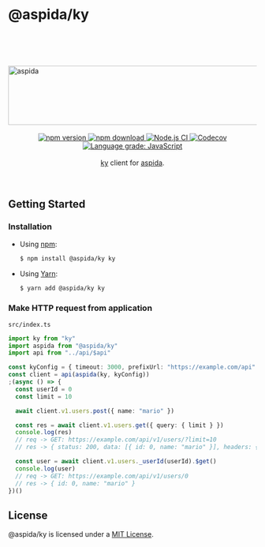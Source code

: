 # @aspida/ky
<br />
<br />
<br />
<br />
<img src="https://aspida.github.io/aspida/logos/svg/black.svg" alt="aspida" title="aspida" width="1000" height="120" />
<br />
<br />
<div align="center">
  <a href="https://www.npmjs.com/package/@aspida/ky">
    <img src="https://img.shields.io/npm/v/@aspida/ky" alt="npm version" />
  </a>
  <a href="https://www.npmjs.com/package/@aspida/ky">
    <img src="https://img.shields.io/npm/dm/@aspida/ky" alt="npm download" />
  </a>
  <a href="https://github.com/aspida/aspida/actions?query=workflow%3A%22Node.js+CI%22">
    <img src="https://github.com/aspida/aspida/workflows/Node.js%20CI/badge.svg?branch=master" alt="Node.js CI" />
  </a>
  <a href="https://codecov.io/gh/aspida/aspida">
    <img src="https://img.shields.io/codecov/c/github/aspida/aspida.svg" alt="Codecov" />
  </a>
  <a href="https://lgtm.com/projects/g/aspida/aspida/context:javascript">
    <img src="https://img.shields.io/lgtm/grade/javascript/g/aspida/aspida.svg" alt="Language grade: JavaScript" />
  </a>
</div>
<br />
<div align="center"><a href="https://github.com/sindresorhus/ky/">ky</a> client for <a href="https://github.com/aspida/aspida/">aspida</a>.</div>
<br />
<br />

## Getting Started

### Installation

- Using [npm](https://www.npmjs.com/):

  ```sh
  $ npm install @aspida/ky ky
  ```

- Using [Yarn](https://yarnpkg.com/):

  ```sh
  $ yarn add @aspida/ky ky
  ```

### Make HTTP request from application

`src/index.ts`

```typescript
import ky from "ky"
import aspida from "@aspida/ky"
import api from "../api/$api"

const kyConfig = { timeout: 3000, prefixUrl: "https://example.com/api" }
const client = api(aspida(ky, kyConfig))
;(async () => {
  const userId = 0
  const limit = 10

  await client.v1.users.post({ name: "mario" })

  const res = await client.v1.users.get({ query: { limit } })
  console.log(res)
  // req -> GET: https://example.com/api/v1/users/?limit=10
  // res -> { status: 200, data: [{ id: 0, name: "mario" }], headers: {...} }

  const user = await client.v1.users._userId(userId).$get()
  console.log(user)
  // req -> GET: https://example.com/api/v1/users/0
  // res -> { id: 0, name: "mario" }
})()
```

## License

@aspida/ky is licensed under a [MIT License](https://github.com/aspida/aspida/blob/master/packages/aspida-ky/LICENSE).
